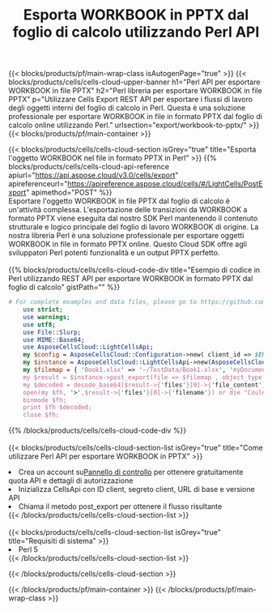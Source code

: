 ﻿---
title:  Esporta WORKBOOK in PPTX dal foglio di calcolo utilizzando Perl API
description:  Aspose.Cells Cloud REST API supporta l'esportazione di file in formato {0} in {1} utilizzando {2}.
url: /it/perl/export/workbook-to-pptx/
---
{{< blocks/products/pf/main-wrap-class isAutogenPage="true" >}}
{{< blocks/products/cells/cells-cloud-upper-banner h1="Perl API per esportare WORKBOOK in file PPTX" h2="Perl libreria per esportare WORKBOOK in file PPTX" p="Utilizzare Cells Export REST API per esportare i flussi di lavoro degli oggetti interni del foglio di calcolo in Perl. Questa è una soluzione professionale per esportare WORKBOOK in file in formato PPTX dal foglio di calcolo online utilizzando Perl." urlsection="export/workbook-to-pptx/" >}}
{{< blocks/products/pf/main-container >}}

{{< blocks/products/cells/cells-cloud-section isGrey="true" title="Esporta l\'oggetto WORKBOOK nel file in formato PPTX in Perl" >}}
{{% blocks/products/cells/cells-cloud-api-reference apiurl="https://api.aspose.cloud/v3.0/cells/export" apireferenceurl="https://apireference.aspose.cloud/cells/#/LightCells/PostExport" apimethod="POST" %}}
<br/>
Esportare l'oggetto WORKBOOK in file PPTX dal foglio di calcolo è un'attività complessa. L'esportazione delle transizioni da WORKBOOK a formato PPTX viene eseguita dal nostro SDK Perl mantenendo il contenuto strutturale e logico principale del foglio di lavoro WORKBOOK di origine. La nostra libreria Perl è una soluzione professionale per esportare oggetti WORKBOOK in file in formato PPTX online. Questo Cloud SDK offre agli sviluppatori Perl potenti funzionalità e un output PPTX perfetto.
<br/>
<br/>
{{% blocks/products/cells/cells-cloud-code-div title="Esempio di codice in Perl utilizzando REST API per esportare WORKBOOK in formato PPTX dal foglio di calcolo" gistPath="" %}}
  
```perl
# For complete examples and data files, please go to https://github.com/aspose-cells-cloud/aspose-cells-cloud-perl/
    use strict;
    use warnings;
    use utf8; 
    use File::Slurp;
    use MIME::Base64;
    use AsposeCellsCloud::LightCellsApi;
    my $config = AsposeCellsCloud::Configuration->new( client_id => $ENV{'ProductClientId'}, client_secret => $ENV{'ProductClientSecret'});
    my $instance = AsposeCellsCloud::LightCellsApi->new(AsposeCellsCloud::ApiClient->new( $config));
    my $filemap = { 'Book1.xlsx' => '~/TestData/Book1.xlsx', 'myDocument.xlsx' => ~/TestData/myDocument.xlsx'};
    my $result = $instance->post_export(file => $filemap , object_type => 'workbook',format => 'pptx');
    my $decoded = decode_base64($result->{'files'}[0]->{'file_content'});
    open(my $fh, '>',$result->{'files'}[0]->{'filename'}) or die "Could not open file!";
    binmode $fh;
    print $fh $decoded;
    close $fh;
```
   
{{% /blocks/products/cells/cells-cloud-code-div %}}
<br/>
<br/>
{{< blocks/products/cells/cells-cloud-section-list isGrey="true" title="Come utilizzare Perl API per esportare WORKBOOK in PPTX" >}}
<li> Crea un account su<a href="https://dashboard.aspose.cloud/">Pannello di controllo</a> per ottenere gratuitamente quota API e dettagli di autorizzazione</li>
<li>Inizializza CellsApi con ID client, segreto client, URL di base e versione API</li>
<li>Chiama il metodo post_export per ottenere il flusso risultante</li>
{{< /blocks/products/cells/cells-cloud-section-list >}}
<br/>
<br/>
{{< blocks/products/cells/cells-cloud-section-list isGrey="true" title="Requisiti di sistema" >}}
<li>Perl 5</li>
{{< /blocks/products/cells/cells-cloud-section-list >}}

{{< /blocks/products/cells/cells-cloud-section >}}

{{< /blocks/products/pf/main-container >}}
{{< /blocks/products/pf/main-wrap-class >}}
